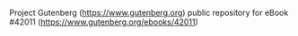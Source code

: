 Project Gutenberg (https://www.gutenberg.org) public repository for eBook #42011 (https://www.gutenberg.org/ebooks/42011)
